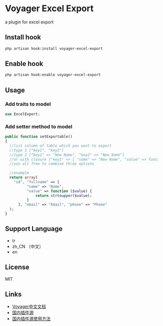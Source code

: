 # Voyager Excel Export

a plugin for excel export 

## Install hook

```bash
php artisan hook:install voyager-excel-export
```

## Enable hook

```bash
php artisan hook:enable voyager-excel-export
```

## Usage

### Add traits to model

```php
use ExcelExport;

```

### Add setter method to model

```php
public function setExportable()
{
  //list column of table which you want to export
  //type 1 ["key1", "key2"]
  //type 2 ["key1" => "New Name", "key2" => "New Name"]
  //or with closure ["key1" => [ "name" => "New Name", "value" => function($value){ return $value } ]]
  //you all free to combine three options
  
  //example
  return array(
    "id", "fullname" => [
          "name" => "Name",
          "value" => function ($value) {
              return strtoupper($value);
          }
      ], "email" => "Email", "phone" => "Phone"
  );
}
```

## Support Language

- tr
- zh_CN （中文）
- en 

## License

MIT

## Links

- [Voyager中文文档](http://doc.laravel-voyager.cn/)
- [国内插件源](http://satisfy.xiaoqiezi.top)
- [国内插件源使用方法](http://doc.laravel-voyager.cn/getting-started/installation.html#%E5%AE%89%E8%A3%85%E4%B8%AD%E6%96%87%E8%AF%AD%E8%A8%80%E5%8C%85)
